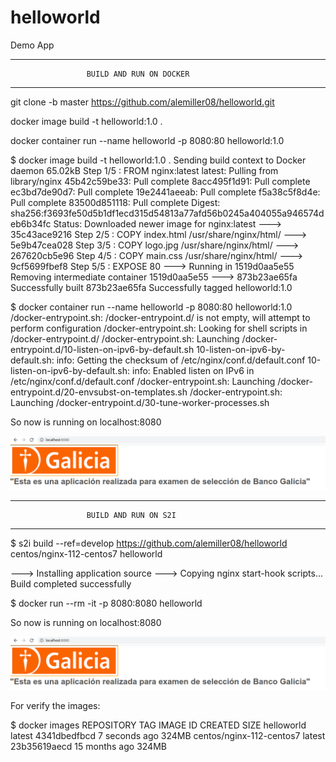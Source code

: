 # helloworld

Demo App 

**********************************************************************
                     BUILD AND RUN ON DOCKER
**********************************************************************
git clone -b master https://github.com/alemiller08/helloworld.git

docker image build -t helloworld:1.0 .

docker container run --name helloworld -p 8080:80 helloworld:1.0


$ docker image build -t helloworld:1.0 .
Sending build context to Docker daemon  65.02kB
Step 1/5 : FROM nginx:latest
latest: Pulling from library/nginx
45b42c59be33: Pull complete 
8acc495f1d91: Pull complete 
ec3bd7de90d7: Pull complete 
19e2441aeeab: Pull complete 
f5a38c5f8d4e: Pull complete 
83500d851118: Pull complete 
Digest: sha256:f3693fe50d5b1df1ecd315d54813a77afd56b0245a404055a946574deb6b34fc
Status: Downloaded newer image for nginx:latest
 ---> 35c43ace9216
Step 2/5 : COPY index.html /usr/share/nginx/html/
 ---> 5e9b47cea028
Step 3/5 : COPY logo.jpg /usr/share/nginx/html/
 ---> 267620cb5e96
Step 4/5 : COPY main.css /usr/share/nginx/html/
 ---> 9cf5699fbef8
Step 5/5 : EXPOSE 80
 ---> Running in 1519d0aa5e55
Removing intermediate container 1519d0aa5e55
 ---> 873b23ae65fa
Successfully built 873b23ae65fa
Successfully tagged helloworld:1.0


$ docker container run --name helloworld -p 8080:80 helloworld:1.0
/docker-entrypoint.sh: /docker-entrypoint.d/ is not empty, will attempt to perform configuration
/docker-entrypoint.sh: Looking for shell scripts in /docker-entrypoint.d/
/docker-entrypoint.sh: Launching /docker-entrypoint.d/10-listen-on-ipv6-by-default.sh
10-listen-on-ipv6-by-default.sh: info: Getting the checksum of /etc/nginx/conf.d/default.conf
10-listen-on-ipv6-by-default.sh: info: Enabled listen on IPv6 in /etc/nginx/conf.d/default.conf
/docker-entrypoint.sh: Launching /docker-entrypoint.d/20-envsubst-on-templates.sh
/docker-entrypoint.sh: Launching /docker-entrypoint.d/30-tune-worker-processes.sh

So now is running on localhost:8080

![hello_world](./screenshot.png)

**********************************************************************
                     BUILD AND RUN ON S2I
**********************************************************************

$ s2i build --ref=develop https://github.com/alemiller08/helloworld centos/nginx-112-centos7 helloworld

---> Installing application source
---> Copying nginx start-hook scripts...
Build completed successfully


$ docker run --rm -it -p 8080:8080 helloworld

So now is running on localhost:8080

![hello_world](./screenshot.png)

For verify the images:

$ docker images
REPOSITORY                 TAG       IMAGE ID       CREATED         SIZE
helloworld                 latest    4341dbedfbcd   7 seconds ago   324MB
centos/nginx-112-centos7   latest    23b35619aecd   15 months ago   324MB

